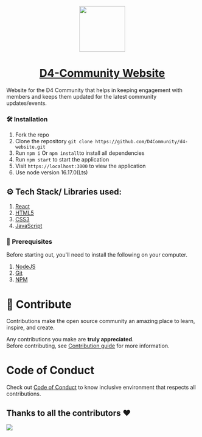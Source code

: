
<p align="center">
<img src="https://user-images.githubusercontent.com/85388413/220329457-fad38629-4100-4703-843c-125ef2bd1c3d.png" height="120">
</p>

<h1  align= "center"><a href="https://d4community.netlify.app/">D4-Community Website</a></h1>
Website for the D4 Community that helps in keeping engagement with members and keeps them updated for the latest community updates/events.

### 🛠️ Installation

1. Fork the repo
2. Clone the repository `git clone https://github.com/D4Community/d4-website.git `
3. Run `npm i` Or `npm install`to install all dependencies
4. Run `npm start` to start the application
5. Visit `https://localhost:3000` to view the application
6. Use node version 16.17.0(Lts)


## ⚙️ Tech Stack/ Libraries used:
1. [React](https://reactjs.org/)
2. [HTML5](https://developer.mozilla.org/en-US/docs/Glossary/HTML5)
3. [CSS3](https://developer.mozilla.org/en-US/docs/Web/CSS)
4. [JavaScript](https://developer.mozilla.org/en-US/docs/Web/JavaScript)


### 🧾 Prerequisites

Before starting out, you'll need to install the following on your computer.

1. [NodeJS](https://nodejs.org/en/download/)
2. [Git](https://git-scm.com/downloads)
3. [NPM](https://www.npmjs.com/)



# 🚀 Contribute

Contributions make the open source community an amazing place to learn, inspire, and create.

Any contributions you make are **truly appreciated**.<br>
Before contributing, see <a href="https://github.com/D4Community/d4-website/blob/master/CONTRIBUTING.md">Contribution guide</a> for more information.

# Code of Conduct

Check out <a href="https://github.com/D4Community/d4-website/blob/master/CODE_OF_CONDUCT.md">Code of Conduct</a> to know inclusive environment that respects all contributions.


## Thanks to all the contributors ❤️

<img src="https://contrib.rocks/image?repo=D4Community/d4-website"/>
